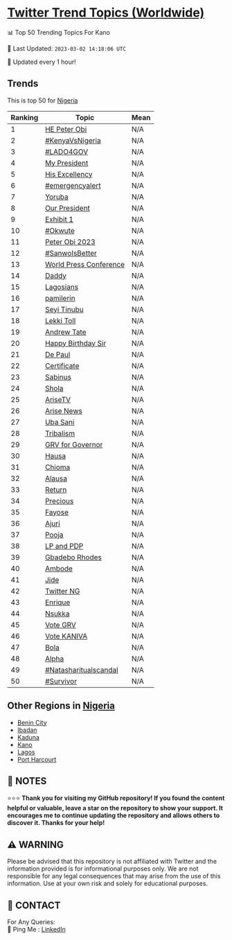 [Twitter Trend Topics (Worldwide)](https://github.com/ErcinDedeoglu/Twitter-Trend-Topics)
==========


📊 Top 50 Trending Topics For Kano

📆 Last Updated: `2023-03-02 14:18:06 UTC`

🔧 Updated every 1 hour!


## Trends

This is top 50 for [Nigeria](</Nigeria>)

| Ranking | Topic | Mean |
| ------- | ------------ | ------------ |
| 1 | [HE Peter Obi](http://twitter.com/search?q=HE+Peter+Obi) | N/A |
| 2 | [#KenyaVsNigeria](http://twitter.com/search?q=%23KenyaVsNigeria) | N/A |
| 3 | [#LADO4GOV](http://twitter.com/search?q=%23LADO4GOV) | N/A |
| 4 | [My President](http://twitter.com/search?q=My+President) | N/A |
| 5 | [His Excellency](http://twitter.com/search?q=His+Excellency) | N/A |
| 6 | [#emergencyalert](http://twitter.com/search?q=%23emergencyalert) | N/A |
| 7 | [Yoruba](http://twitter.com/search?q=Yoruba) | N/A |
| 8 | [Our President](http://twitter.com/search?q=Our+President) | N/A |
| 9 | [Exhibit 1](http://twitter.com/search?q=Exhibit+1) | N/A |
| 10 | [#Okwute](http://twitter.com/search?q=%23Okwute) | N/A |
| 11 | [Peter Obi 2023](http://twitter.com/search?q=Peter+Obi+2023) | N/A |
| 12 | [#SanwoIsBetter](http://twitter.com/search?q=%23SanwoIsBetter) | N/A |
| 13 | [World Press Conference](http://twitter.com/search?q=World+Press+Conference) | N/A |
| 14 | [Daddy](http://twitter.com/search?q=Daddy) | N/A |
| 15 | [Lagosians](http://twitter.com/search?q=Lagosians) | N/A |
| 16 | [pamilerin](http://twitter.com/search?q=pamilerin) | N/A |
| 17 | [Seyi Tinubu](http://twitter.com/search?q=Seyi+Tinubu) | N/A |
| 18 | [Lekki Toll](http://twitter.com/search?q=Lekki+Toll) | N/A |
| 19 | [Andrew Tate](http://twitter.com/search?q=Andrew+Tate) | N/A |
| 20 | [Happy Birthday Sir](http://twitter.com/search?q=Happy+Birthday+Sir) | N/A |
| 21 | [De Paul](http://twitter.com/search?q=De+Paul) | N/A |
| 22 | [Certificate](http://twitter.com/search?q=Certificate) | N/A |
| 23 | [Sabinus](http://twitter.com/search?q=Sabinus) | N/A |
| 24 | [Shola](http://twitter.com/search?q=Shola) | N/A |
| 25 | [AriseTV](http://twitter.com/search?q=AriseTV) | N/A |
| 26 | [Arise News](http://twitter.com/search?q=Arise+News) | N/A |
| 27 | [Uba Sani](http://twitter.com/search?q=Uba+Sani) | N/A |
| 28 | [Tribalism](http://twitter.com/search?q=Tribalism) | N/A |
| 29 | [GRV for Governor](http://twitter.com/search?q=GRV+for+Governor) | N/A |
| 30 | [Hausa](http://twitter.com/search?q=Hausa) | N/A |
| 31 | [Chioma](http://twitter.com/search?q=Chioma) | N/A |
| 32 | [Alausa](http://twitter.com/search?q=Alausa) | N/A |
| 33 | [Return](http://twitter.com/search?q=Return) | N/A |
| 34 | [Precious](http://twitter.com/search?q=Precious) | N/A |
| 35 | [Fayose](http://twitter.com/search?q=Fayose) | N/A |
| 36 | [Ajuri](http://twitter.com/search?q=Ajuri) | N/A |
| 37 | [Pooja](http://twitter.com/search?q=Pooja) | N/A |
| 38 | [LP and PDP](http://twitter.com/search?q=LP+and+PDP) | N/A |
| 39 | [Gbadebo Rhodes](http://twitter.com/search?q=Gbadebo+Rhodes) | N/A |
| 40 | [Ambode](http://twitter.com/search?q=Ambode) | N/A |
| 41 | [Jide](http://twitter.com/search?q=Jide) | N/A |
| 42 | [Twitter NG](http://twitter.com/search?q=Twitter+NG) | N/A |
| 43 | [Enrique](http://twitter.com/search?q=Enrique) | N/A |
| 44 | [Nsukka](http://twitter.com/search?q=Nsukka) | N/A |
| 45 | [Vote GRV](http://twitter.com/search?q=Vote+GRV) | N/A |
| 46 | [Vote KANIVA](http://twitter.com/search?q=Vote+KANIVA) | N/A |
| 47 | [Bola](http://twitter.com/search?q=Bola) | N/A |
| 48 | [Alpha](http://twitter.com/search?q=Alpha) | N/A |
| 49 | [#Natasharitualscandal](http://twitter.com/search?q=%23Natasharitualscandal) | N/A |
| 50 | [#Survivor](http://twitter.com/search?q=%23Survivor) | N/A |



## Other Regions in [Nigeria](</Nigeria>)

* [Benin City](</Nigeria/Benin City.md>)
* [Ibadan](</Nigeria/Ibadan.md>)
* [Kaduna](</Nigeria/Kaduna.md>)
* [Kano](</Nigeria/Kano.md>)
* [Lagos](</Nigeria/Lagos.md>)
* [Port Harcourt](</Nigeria/Port Harcourt.md>)



## 📝 NOTES

⭐⭐⭐ **Thank you for visiting my GitHub repository! If you found the content helpful or valuable, leave a star on the repository to show your support. It encourages me to continue updating the repository and allows others to discover it. Thanks for your help!**


## ⚠️ WARNING

Please be advised that this repository is not affiliated with Twitter and the information provided is for informational purposes only. We are not responsible for any legal consequences that may arise from the use of this information. Use at your own risk and solely for educational purposes.


## 📨 CONTACT

 For Any Queries:  
            🏓 Ping Me : [LinkedIn](https://www.linkedin.com/in/ercindedeoglu/)
